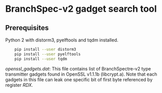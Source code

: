 # BranchSpec-v2 gadget search tool

## Prerequisites

Python 2 with distorm3, pyelftools and tqdm installed. 

```bash
    pip install --user distorm3
    pip install --user pyelftools
    pip install --user tqdm
```

<em>openssl_gadgets.dat</em>: This file contains list of BranchSpectre-v2 type transmitter gadgets found in OpenSSL v1.1.1b (libcrypt.a). Note that each gadgets in this file can leak one specific bit of first byte referenced by register <em>RDX</em>.